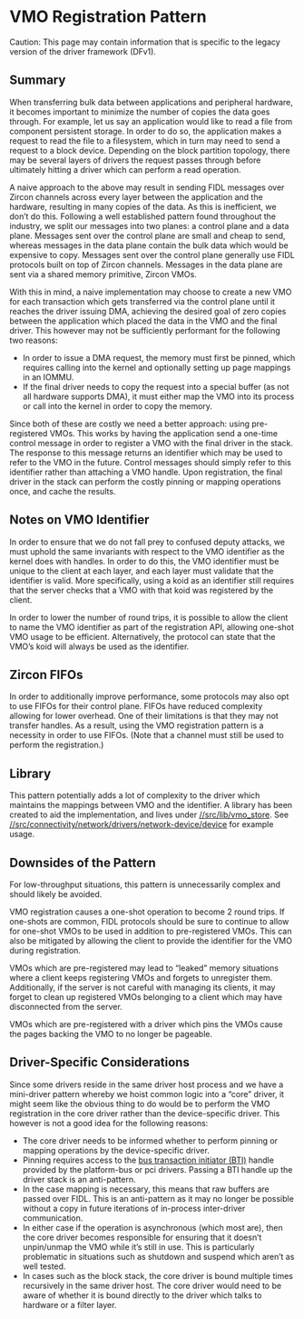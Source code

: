 # VMO Registration Pattern

Caution: This page may contain information that is specific to the legacy
version of the driver framework (DFv1).

## Summary

When transferring bulk data between applications and peripheral hardware, it
becomes important to minimize the number of copies the data goes through. For
example, let us say an application would like to read a file from component
persistent storage. In order to do so, the application makes a request to read
the file to a filesystem, which in turn may need to send a request to a block
device. Depending on the block partition topology, there may be several layers
of drivers the request passes through before ultimately hitting a driver which
can perform a read operation.

A naive approach to the above may result in sending FIDL messages over Zircon
channels across every layer between the application and the hardware, resulting
in many copies of the data. As this is inefficient, we don’t do this. Following
a well established pattern found throughout the industry, we split our messages
into two planes: a control plane and a data plane. Messages sent over the
control plane are small and cheap to send, whereas messages in the data plane
contain the bulk data which would be expensive to copy. Messages sent over the
control plane generally use FIDL protocols built on top of Zircon channels.
Messages in the data plane are sent via a shared memory primitive, Zircon VMOs.

With this in mind, a naive implementation may choose to create a new VMO for
each transaction which gets transferred via the control plane until it reaches
the driver issuing DMA, achieving the desired goal of zero copies between the
application which placed the data in the VMO and the final driver. This however
may not be sufficiently performant for the following two reasons:

* In order to issue a DMA request, the memory must first be pinned, which
  requires calling into the kernel and optionally setting up page mappings in an
  IOMMU.
* If the final driver needs to copy the request into a special buffer (as not
  all hardware supports DMA), it must either map the VMO into its process or
  call into the kernel in order to copy the memory.

Since both of these are costly we need a better approach: using pre-registered
VMOs. This works by having the application send a one-time control message in
order to register a VMO with the final driver in the stack. The response to this
message returns an identifier which may be used to refer to the VMO in the
future. Control messages should simply refer to this identifier rather than
attaching a VMO handle. Upon registration, the final driver in the stack can
perform the costly pinning or mapping operations once, and cache the results.

## Notes on VMO Identifier

In order to ensure that we do not fall prey to confused deputy attacks, we must
uphold the same invariants with respect to the VMO identifier as the kernel does
with handles. In order to do this, the VMO identifier must be unique to the
client at each layer, and each layer must validate that the identifier is valid.
More specifically, using a koid as an identifier still requires that the server
checks that a VMO with that koid was registered by the client.

In order to lower the number of round trips, it is possible to allow the client
to name the VMO identifier as part of the registration API, allowing one-shot
VMO usage to be efficient. Alternatively, the protocol can state that the VMO’s
koid will always be used as the identifier.

## Zircon FIFOs

In order to additionally improve performance, some protocols may also opt to use
FIFOs for their control plane. FIFOs have reduced complexity allowing for lower
overhead. One of their limitations is that they may not transfer handles. As a
result, using the VMO registration pattern is a necessity in order to use FIFOs.
(Note that a channel must still be used to perform the registration.)

## Library

This pattern potentially adds a lot of complexity to the driver which maintains
the mappings between VMO and the identifier. A library has been created to aid
the implementation, and lives under
[//src/lib/vmo_store](https://cs.opensource.google/fuchsia/fuchsia/+/main:src/lib/vmo_store/).
See
[//src/connectivity/network/drivers/network-device/device](https://cs.opensource.google/fuchsia/fuchsia/+/main:src/connectivity/network/drivers/network-device/device/)
for example usage.

## Downsides of the Pattern

For low-throughput situations, this pattern is unnecessarily complex and should
likely be avoided.

VMO registration causes a one-shot operation to become 2 round trips. If
one-shots are common, FIDL protocols should be sure to continue to allow for
one-shot VMOs to be used in addition to pre-registered VMOs. This can also be
mitigated by allowing the client to provide the identifier for the VMO during
registration.

VMOs which are pre-registered may lead to “leaked” memory situations where a
client keeps registering VMOs and forgets to unregister them. Additionally, if
the server is not careful with managing its clients, it may forget to clean up
registered VMOs belonging to a client which may have disconnected from the
server.

VMOs which are pre-registered with a driver which pins the VMOs cause the pages
backing the VMO to no longer be pageable.

## Driver-Specific Considerations

Since some drivers reside in the same driver host process and we have a
mini-driver pattern whereby we hoist common logic into a “core” driver, it might
seem like the obvious thing to do would be to perform the VMO registration in
the core driver rather than the device-specific driver. This however is not a
good idea for the following reasons:

* The core driver needs to be informed whether to perform pinning or mapping
  operations by the device-specific driver.
* Pinning requires access to the [bus transaction initiator
  (BTI)](/docs/reference/kernel_objects/bus_transaction_initiator.md) handle
  provided by the platform-bus or pci drivers. Passing a BTI handle up the
  driver stack is an anti-pattern.
* In the case mapping is necessary, this means that raw buffers are passed over
  FIDL. This is an anti-pattern as it may no longer be possible without a copy
  in future iterations of in-process inter-driver communication.
* In either case if the operation is asynchronous (which most are), then the
  core driver becomes responsible for ensuring that it doesn’t unpin/unmap the
  VMO while it’s still in use. This is particularly problematic in situations
  such as shutdown and suspend which aren’t as well tested.
* In cases such as the block stack, the core driver is bound multiple times
  recursively in the same driver host. The core driver would need to be aware of
  whether it is bound directly to the driver which talks to hardware or a filter
  layer.
